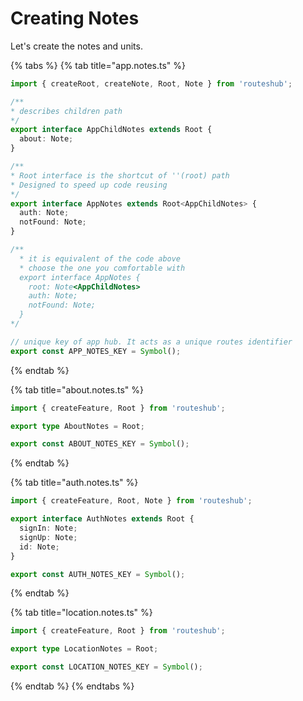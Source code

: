 # Creating Notes

Let's create the notes and units.

{% tabs %}
{% tab title="app.notes.ts" %}
```typescript
import { createRoot, createNote, Root, Note } from 'routeshub';

/**
* describes children path
*/
export interface AppChildNotes extends Root {
  about: Note;
}

/**
* Root interface is the shortcut of ''(root) path
* Designed to speed up code reusing
*/
export interface AppNotes extends Root<AppChildNotes> {
  auth: Note;
  notFound: Note;
}

/**
  * it is equivalent of the code above
  * choose the one you comfortable with
  export interface AppNotes {
    root: Note<AppChildNotes>
    auth: Note;
    notFound: Note;
  }
*/

// unique key of app hub. It acts as a unique routes identifier
export const APP_NOTES_KEY = Symbol();
```
{% endtab %}

{% tab title="about.notes.ts" %}
```typescript
import { createFeature, Root } from 'routeshub';

export type AboutNotes = Root;

export const ABOUT_NOTES_KEY = Symbol();
```
{% endtab %}

{% tab title="auth.notes.ts" %}
```typescript
import { createFeature, Root, Note } from 'routeshub';

export interface AuthNotes extends Root {
  signIn: Note;
  signUp: Note;
  id: Note;
}

export const AUTH_NOTES_KEY = Symbol();
```
{% endtab %}

{% tab title="location.notes.ts" %}
```typescript
import { createFeature, Root } from 'routeshub';

export type LocationNotes = Root;

export const LOCATION_NOTES_KEY = Symbol();
```
{% endtab %}
{% endtabs %}



